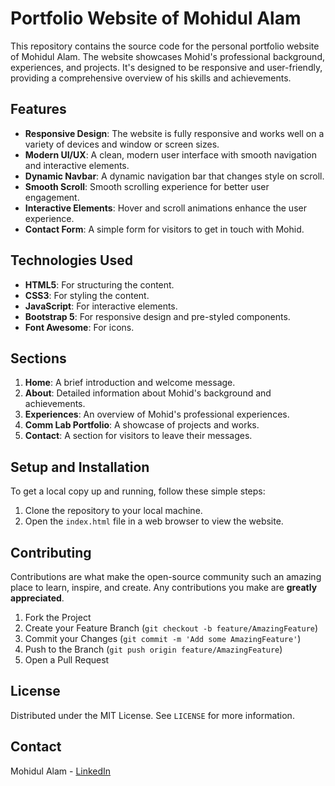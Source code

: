 # Portfolio Website of Mohidul Alam

This repository contains the source code for the personal portfolio website of Mohidul Alam. The website showcases Mohid's professional background, experiences, and projects. It's designed to be responsive and user-friendly, providing a comprehensive overview of his skills and achievements.

## Features

- **Responsive Design**: The website is fully responsive and works well on a variety of devices and window or screen sizes.
- **Modern UI/UX**: A clean, modern user interface with smooth navigation and interactive elements.
- **Dynamic Navbar**: A dynamic navigation bar that changes style on scroll.
- **Smooth Scroll**: Smooth scrolling experience for better user engagement.
- **Interactive Elements**: Hover and scroll animations enhance the user experience.
- **Contact Form**: A simple form for visitors to get in touch with Mohid.

## Technologies Used

- **HTML5**: For structuring the content.
- **CSS3**: For styling the content.
- **JavaScript**: For interactive elements.
- **Bootstrap 5**: For responsive design and pre-styled components.
- **Font Awesome**: For icons.

## Sections

1. **Home**: A brief introduction and welcome message.
2. **About**: Detailed information about Mohid's background and achievements.
3. **Experiences**: An overview of Mohid's professional experiences.
4. **Comm Lab Portfolio**: A showcase of projects and works.
5. **Contact**: A section for visitors to leave their messages.

## Setup and Installation

To get a local copy up and running, follow these simple steps:

1. Clone the repository to your local machine.
2. Open the `index.html` file in a web browser to view the website.

## Contributing

Contributions are what make the open-source community such an amazing place to learn, inspire, and create. Any contributions you make are **greatly appreciated**.

1. Fork the Project
2. Create your Feature Branch (`git checkout -b feature/AmazingFeature`)
3. Commit your Changes (`git commit -m 'Add some AmazingFeature'`)
4. Push to the Branch (`git push origin feature/AmazingFeature`)
5. Open a Pull Request

## License

Distributed under the MIT License. See `LICENSE` for more information.

## Contact

Mohidul Alam - [LinkedIn](https://www.linkedin.com/in/mdmohidul/)


